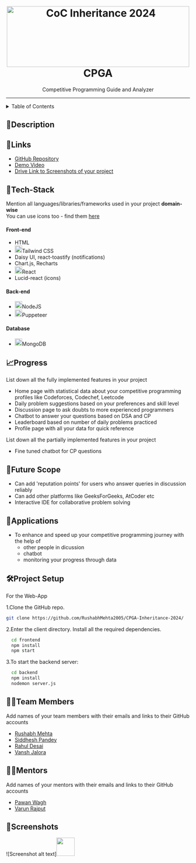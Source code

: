 <h1 align="center">
  <a href="https://github.com/CommunityOfCoders/Inheritance-2024">
    <img src="./Untitled.png" alt="CoC Inheritance 2024" width="500" height="166">
  </a>
  <br>
   CPGA
</h1>

<div align="center">
    Competitive Programming Guide and Analyzer
</div>
<hr>

<details>
<summary>Table of Contents</summary>

- [Description](#description)
- [Links](#links)
- [Tech Stack](#tech-stack)
- [Progress](#progress)
- [Future Scope](#future-scope)
- [Applications](#applications)
- [Project Setup](#project-setup)
- [Usage](#usage)
- [Team Members](#team-members)
- [Mentors](#mentors)
- [Screenshots](#screenshots)

</details>

## 📝Description



## 🔗Links

- [GitHub Repository](https://github.com/RushabhMehta2005/CPGA-Inheritance-2024/)
- [Demo Video]()
- [Drive Link to Screenshots of your project](https://drive.google.com/drive/u/1/folders/176fHL_eJ-oFeT9k1P8DHrwd0aishzSx6)

## 🤖Tech-Stack

Mention all languages/libraries/frameworks used in your project **domain-wise**   
You can use icons too - find them [here](https://github.com/get-icon/geticon) 

#### Front-end
- HTML
- <img src="https://github.com/get-icon/geticon/blob/master/icons/tailwindcss-icon.svg" width=20 height=20>Tailwind CSS
- Daisy UI, react-toastify (notifications)
- Chart.js, Recharts
- <img src="https://github.com/get-icon/geticon/blob/master/icons/react.svg" width=20 height=20>React
- Lucid-react (icons)

#### Back-end
- <img src="https://github.com/get-icon/geticon/blob/master/icons/nodejs.svg" width=20 height=20>NodeJS
- <img src="https://github.com/get-icon/geticon/blob/master/icons/puppeteer.svg" width=20 height=20>Puppeteer

#### Database
- <img src="https://github.com/get-icon/geticon/blob/master/icons/mongodb.svg" width=20 height=20>MongoDB

## 📈Progress

List down all the fully implemented features in your project
- Home page with statistical data about your competitive programming profiles like Codeforces, Codechef, Leetcode
- Daily problem suggestions based on your preferences and skill level
- Discussion page to ask doubts to more experienced programmers
- Chatbot to answer your questions based on DSA and CP
- Leaderboard based on number of daily problems practiced
- Profile page with all your data for quick reference

List down all the partially implemented features in your project
- Fine tuned chatbot for CP questions
## 🔮Future Scope
- Can add 'reputation points' for users who answer queries in discussion reliably
- Can add other platforms like GeeksForGeeks, AtCoder etc
- Interactive IDE for collaborative problem solving

## 💸Applications
- To enhance and speed up your competitive programming journey with the help of
  - other people in dicussion
  - chatbot
  - monitoring your progress through data
## 🛠Project Setup

For the Web-App 

1.Clone the GitHub repo.
```bash
git clone https://github.com/RushabhMehta2005/CPGA-Inheritance-2024/
```
2.Enter the client directory. Install all the required dependencies.
```bash
  cd frontend
  npm install
  npm start
```

3.To start the backend server:
```bash
  cd backend
  npm install
  nodemon server.js
```

## 👨‍💻Team Members

Add names of your team members with their emails and links to their GitHub accounts

- [Rushabh Mehta](https://github.com/RushabhMehta2005/)
- [Siddhesh Pandey](https://github.com/sid-7905/)
- [Rahul Desai](https://github.com/Rahuldesai0/)
- [Vansh Jalora](https://github.com/v1shJ/)

## 👨‍🏫Mentors

Add names of your mentors with their emails and links to their GitHub accounts

- [Pawan Wagh](https://github.com/puwun/)
- [Varun Rajput](https://github.com/varunrr17/)

## 📱Screenshots

![Screenshot alt text]<img src="https://drive.google.com/file/d/1fAoT0sN7IJxFD0dXHm-ECA-rDKCuk7uh/view?usp=drive_link" width="50" height="50">

